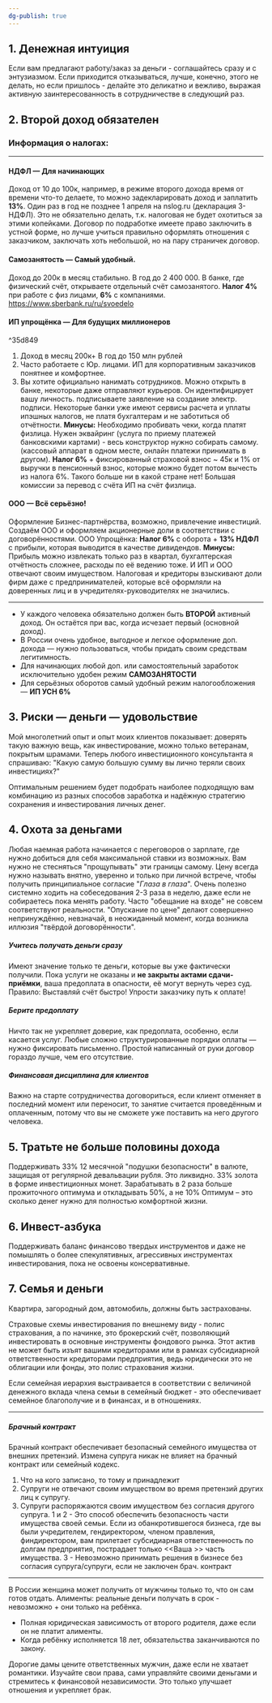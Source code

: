```yaml
---
dg-publish: true
---
```

## 1. Денежная интуиция

Если вам предлагают работу/заказ за деньги - соглашайтесь сразу и с энтузиазмом. Если приходится отказываться, лучше, конечно, этого не делать, но если пришлось - делайте это деликатно и вежливо, выражая активную заинтересованность в сотрудничестве в следующий раз.

## 2. Второй доход обязателен
### Информация о налогах:
****
#### НДФЛ —  Для начинающих
Доход от 10 до 100к, например, в режиме второго дохода время от времени что-то делаете, то можно задекларировать доход и заплатить **13%**. Один раз в год не позднее 1 апреля на nslog.ru (декларация 3-НДФЛ). Это не обязательно делать, т.к. налоговая не будет охотиться за этими копейками. 
Договор по подработке имеете право заключить в устной форме, но лучше учиться правильно оформлять отношения с заказчиком, заключать хоть небольшой, но на пару страничек договор. 
#### Самозанятость —  Самый удобный.
Доход до 200к в месяц стабильно. В год до 2 400 000. В банке, где физический счёт, открываете отдельный счёт самозанятого. 
**Налог 4%** при работе с физ лицами, **6%** с компаниями. https://www.sberbank.ru/ru/svoedelo
#### ИП упрощёнка — Для будущих миллионеров

^35d849

1. Доход в месяц 200к+ В год до 150 млн рублей 
2.  Часто работаете с Юр. лицами. ИП для корпоративным заказчиков понятнее и комфортнее.
3. Вы хотите официально нанимать сотрудников.
Можно открыть в банке, некоторые даже отправляют курьеров. Он идентифицирует вашу личность. подписываете заявление на создание электр. подписи. 
Некоторые банки уже имеют сервисы расчета и уплаты ипэшных налогов, не платя бухгалтерам и не заботиться об отчётности.
**Минусы:** Необходимо пробивать чеки, когда платят физлица. Нужен эквайринг (услуга по приему платежей банковскими картами) - весь конструктор нужно собирать самому. (кассовый аппарат в одном месте, онлайн платежи принимать в другом).
**Налог 6%** + фиксированный страховой взнос ~ 45к и 1% от выручки в пенсионный взнос, которые можно будет потом вычесть из налога 6%. Такого больше ни в какой стране нет!
Большая комиссии за перевод с счёта ИП на счёт физлица. 
#### ООО — Всё серьёзно!
Оформление Бизнес-партнёрства, возможно, привлечение инвестиций. Создаём ООО и оформляем акционерные доли в соответствии с договорённостями.
ООО Упрощёнка: 
**Налог 6%** с оборота + **13% НДФЛ** с прибыли, которая выводится в качестве дивидендов.
**Минусы:**  Прибыль можно извлекать только раз в квартал, бухгалтерская отчётность сложнее, расходы по её ведению тоже.
И ИП и ООО отвечают своим имуществом. Налоговая и кредиторы взыскивают доли фирм даже с предпринимателей, которые всё оформляли на доверенных лиц и в учредителях-руководителях не значились. 
****
-  У каждого человека обязательно должен быть **ВТОРОЙ** активный доход. Он остаётся при вас, когда исчезает первый (основной доход).
- В России очень удобное, выгодное и легкое оформление доп. дохода —  нужно пользоваться, чтобы придать своим средствам легитимность.
- Для начинающих любой доп. или самостоятельный заработок исключительно удобен режим **САМОЗАНЯТОСТИ**
- Для серьёзных оборотов самый удобный режим налогообложения — **ИП УСН 6%**

## 3. Риски — деньги — удовольствие
Мой многолетний опыт и опыт моих клиентов показывает: доверять такую важную вещь, как инвестирование, можно только ветеранам, покрытым шрамами. Теперь любого инвестиционного консультанта я спрашиваю: "Какую самую большую сумму вы лично теряли своих инвестициях?"

Оптимальным решением будет подобрать наиболее подходящую вам комбинацию из разных способов заработка и надёжную стратегию сохранения и инвестирования личных денег.
## 4. Охота за деньгами
Любая наемная работа начинается с переговоров о зарплате, где нужно добиться для себя максимальной ставки из возможных. Вам нужно не стесняться "прощупывать" эти границы самому.
Цену всегда нужно называть внятно, уверенно и только при личной встрече, чтобы получить принципиальное согласие "*Глаза в глаза*". Очень полезно системно ходить на собеседования 2-3 раза в неделю, даже если не собираетесь пока менять работу. Часто "обещание на входе" не совсем соответствуют реальности.
"Опускание по цене" делают совершенно непринуждённо, невзначай, в неожиданный момент, когда возникла иллюзия "твёрдой договорённости".
##### Учитесь получать деньги сразу
Имеют значение только те деньги, которые вы уже фактически получили. Пока услуги не оказаны и **не закрыты актами сдачи-приёмки**, ваша предоплата в опасности, её могут вернуть через суд.
Правило: Выставляй счёт быстро! Упрости заказчику путь к оплате!
##### Берите предоплату
Ничто так не укрепляет доверие, как предоплата, особенно, если касается услуг.
Любые сложно структурированные порядки оплаты — нужно фиксировать письменно. Простой написанный от руки договор гораздо лучше, чем его отсутствие.
##### Финансовая дисциплина для клиентов
Важно на старте сотрудничества договориться, если клиент отменяет в последний момент или переносит, то занятие считается проведённым и оплаченным, потому что вы не сможете уже поставить на него другого человека.

## 5. Тратьте не больше половины дохода
Поддерживать 33% 12 месячной "подушки безопасности" в валюте, защищая от регулярной девальвации рубля. Это ликвидно. 33%  золота в форме инвестиционных монет.
Зарабатывать в 2 раза больше прожиточного оптимума и откладывать 50%, а не 10%
Оптимум – это сколько денег нужно для полностью комфортной жизни.
## 6. Инвест-азбука
Поддерживать баланс финансово твердых инструментов и даже не помышлять о более спекулятивных, агрессивных инструментах инвестирования, пока не освоены консервативные.
## 7. Семья и деньги
Квартира, загородный дом, автомобиль, должны быть застрахованы.

Страховые схемы инвестирования по внешнему виду - полис страхования, а по начинке, это брокерский счёт, позволяющий инвестировать в основные инструменты фондового рынка. Этот актив не может быть изъят вашими кредиторами или в рамках субсидиарной ответственности кредиторами предприятия, ведь юридически это не облигации или фонды, это полис страхования жизни.

Если семейная иерархия выстраивается в соответствии с величиной денежного вклада члена семьи в семейный бюджет - это обеспечивает семейное благополучие и  в финансах, и в отношениях.
****
##### Брачный контракт
Брачный контракт обеспечивает безопасный семейного имущества от внешних претензий. Измена супруга никак не влияет на брачный контракт или семейный кодекс. 
1. Что на кого записано, то тому и принадлежит
2. Супруги не отвечают своим имуществом во время претензий других лиц к супругу.
3. Супруги распоряжаются своим имуществом без согласия другого супруга.
1 и 2 - Это способ обеспечить безопасность части имущества своей семьи. Если из обанкротившегося бизнеса, где вы были учредителем, гендиректором, членом правления, финдиректором, вам прилетает субсидиарная ответственность по долгам предприятия, пострадает только <<Ваша >> часть имущества.
3 - Невозможно принимать решения в бизнесе без согласия супруга/супруги, если не заключен брач. контракт
****
В России женщина может получить от мужчины только то, что он сам готов отдать.
Алименты: реальные деньги получать в срок - невозможно + они только на ребёнка.
- Полная юридическая зависимость от второго родителя, даже если он не платит алименты.
- Когда ребёнку исполняется 18 лет, обязательства заканчиваются по закону.

Дорогие дамы цените ответственных мужчин, даже если не хватает романтики. Изучайте свои права, сами управляйте своими деньгами и стремитесь к финансовой независимости. Это только улучшает отношения и укрепляет брак.